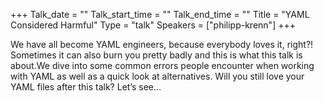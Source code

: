 +++
Talk_date = ""
Talk_start_time = ""
Talk_end_time = ""
Title = "YAML Considered Harmful"
Type = "talk"
Speakers = ["philipp-krenn"]
+++

We have all become YAML engineers, because everybody loves it, right?! Sometimes it can also burn you pretty badly and this is what this talk is about.We dive into some common errors people encounter when working with YAML as well as a quick look at alternatives. Will you still love your YAML files after this talk? Let’s see…
